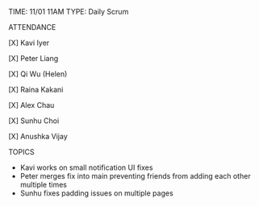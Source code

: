TIME: 11/01 11AM
TYPE: Daily Scrum

ATTENDANCE

[X] Kavi Iyer

[X] Peter Liang

[X] Qi Wu (Helen)

[X] Raina Kakani

[X] Alex Chau 

[X] Sunhu Choi

[X] Anushka Vijay

TOPICS
- Kavi works on small notification UI fixes
- Peter merges fix into main preventing friends from adding each other multiple times
- Sunhu fixes padding issues on multiple pages
